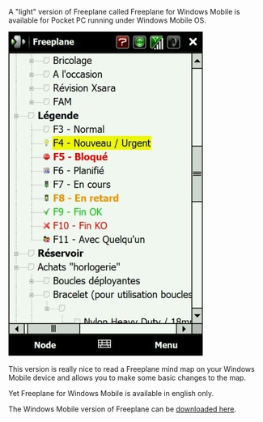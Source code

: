 A "light" version of Freeplane called Freeplane for Windows Mobile is available for Pocket PC running under Windows Mobile OS.

![](WinMo_FreeplaneV2.jpg)

This version is really nice to read a Freeplane mind map on your Windows Mobile device and allows you to make some basic changes to the map. 

Yet Freeplane for Windows Mobile is available in english only.

The Windows Mobile version of Freeplane can be [downloaded here](https://sourceforge.net/projects/freeplane/files/freeplane%20for%20windows%20mobile/).

<!-- ({Category:Documentation}) -->


